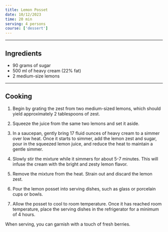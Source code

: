 ```yaml
---
title: Lemon Posset
date: 10/12/2023
time: 20 min
serving: 4 persons
course: ['dessert']
---
```


---

## Ingredients

- 90 grams of sugar
- 500 ml of heavy cream (22% fat)
- 2 medium-size lemons

---

## Cooking

1. Begin by grating the zest from two medium-sized lemons, which should yield approximately 2 tablespoons of zest.

2. Squeeze the juice from the same two lemons and set it aside.

3. In a saucepan, gently bring 17 fluid ounces of heavy cream to a simmer over low heat. Once it starts to simmer,
   add the lemon zest and sugar, pour in the squeezed lemon juice, and reduce the heat to maintain a gentle simmer.

4. Slowly stir the mixture while it simmers for about 5-7 minutes.
   This will infuse the cream with the bright and zesty lemon flavor.

5. Remove the mixture from the heat. Strain out and discard the lemon zest.

6. Pour the lemon posset into serving dishes, such as glass or porcelain cups or bowls.

7. Allow the posset to cool to room temperature. Once it has reached room temperature,
   place the serving dishes in the refrigerator for a minimum of 4 hours.

When serving, you can garnish with a touch of fresh berries.
